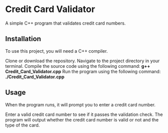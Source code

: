 
# Credit Card Validator
A simple C++ program that validates credit card numbers.

## Installation
To use this project, you will need a C++ compiler.

Clone or download the repository.
Navigate to the project directory in your terminal.
Compile the source code using the following command: **g++ Credit_Card_Validator.cpp**
Run the program using the following command: **./Credit_Card_Validator.cpp**

## Usage
When the program runs, it will prompt you to enter a credit card number.

Enter a valid credit card number to see if it passes the validation check. The program will output whether the credit card number is valid or not and the type of the card.


